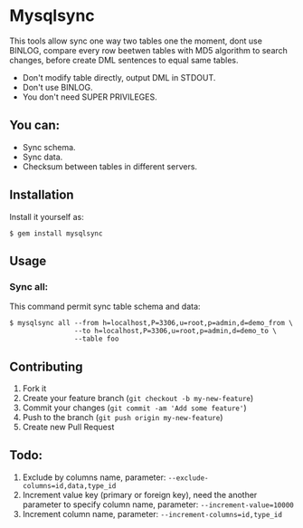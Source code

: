 # Mysqlsync

This tools allow sync one way two tables one the moment, dont use BINLOG, compare
every row beetwen tables with MD5 algorithm to search changes, before create DML
sentences to equal same tables.

- Don't modify table directly, output DML in STDOUT.
- Don't use BINLOG.
- You don't need SUPER PRIVILEGES.

## You can:

- Sync schema.
- Sync data.
- Checksum between tables in different servers.

## Installation

Install it yourself as:

    $ gem install mysqlsync

## Usage

### Sync all:

This command permit sync table schema and data:

```SHELL
$ mysqlsync all --from h=localhost,P=3306,u=root,p=admin,d=demo_from \
                --to h=localhost,P=3306,u=root,p=admin,d=demo_to \
                --table foo
```

## Contributing

1. Fork it
2. Create your feature branch (`git checkout -b my-new-feature`)
3. Commit your changes (`git commit -am 'Add some feature'`)
4. Push to the branch (`git push origin my-new-feature`)
5. Create new Pull Request

## Todo:

1. Exclude by columns name, parameter: `--exclude-columns=id,data,type_id`
2. Increment value key (primary or foreign key), need the another parameter to specify column name, parameter: `--increment-value=10000`
3. Increment column name, parameter: `--increment-columns=id,type_id`

